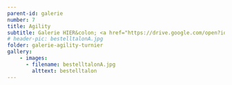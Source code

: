 ```yaml
---
parent-id: galerie
number: 7
title: Agility
subtitle: Galerie HIER&colon; <a href="https://drive.google.com/open?id=0B3s1tTwBbDVgZ3hVdVJvbG1telE">"Klick"</a> 
# header-pic: bestelltalonA.jpg
folder: galerie-agility-turnier
gallery:
    - images:
      - filename: bestelltalonA.jpg
        alttext: bestelltalon
---
```

<!-- beschreibender Text hier -->
